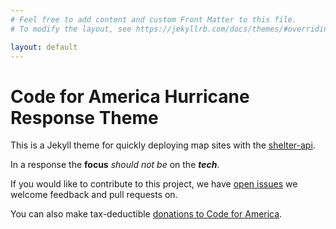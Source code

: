 ```yaml
---
# Feel free to add content and custom Front Matter to this file.
# To modify the layout, see https://jekyllrb.com/docs/themes/#overriding-theme-defaults

layout: default
---
```


# Code for America Hurricane Response Theme

This is a Jekyll theme for quickly deploying map sites with the [shelter-api](https://github.com/hurricane-response/florence-api).

In a response the **focus** *should not be* on the ***tech***.

If you would like to contribute to this project, we have [open issues](https://github.com/hurricane-response/response-theme/issues) we welcome feedback and pull requests on.

You can also make tax-deductible [donations to Code for America](https://www.codeforamerica.org/donate). 
